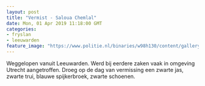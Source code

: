 ```yaml
---
layout: post
title: "Vermist - Saloua Chemlal"
date: Mon, 01 Apr 2019 11:18:00 GMT
categories: 
- fryslan 
- leeuwarden 
feature_image: "https://www.politie.nl/binaries/w98h130/content/gallery/politie/vermist/vermiste-kinderen/2019/april/saloua_chemlal.jpg"
---
```


Weggelopen vanuit Leeuwarden. Werd bij eerdere zaken vaak in omgeving Utrecht aangetroffen. Droeg op de dag van vermissing een zwarte jas, zwarte trui, blauwe spijkerbroek, zwarte schoenen.
